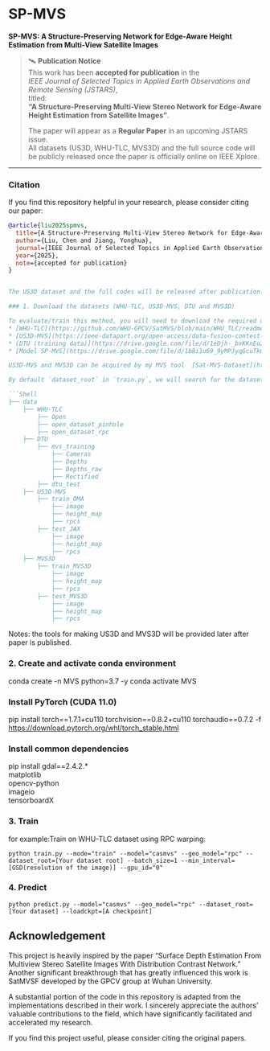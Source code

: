 # SP-MVS

**SP-MVS: A Structure-Preserving Network for Edge-Aware Height Estimation from Multi-View Satellite Images**
> 🛰️ **Publication Notice**  
> This work has been **accepted for publication** in the  
> *IEEE Journal of Selected Topics in Applied Earth Observations and Remote Sensing (JSTARS)*,  
> titled:  
> **“A Structure-Preserving Multi-View Stereo Network for Edge-Aware Height Estimation from Satellite Images”**.  
>  
> The paper will appear as a **Regular Paper** in an upcoming JSTARS issue.  
> All datasets (US3D, WHU-TLC, MVS3D) and the full source code will be publicly released once the paper is officially online on IEEE Xplore.

---

### Citation
If you find this repository helpful in your research, please consider citing our paper:

```bibtex
@article{liu2025spmvs,
  title={A Structure-Preserving Multi-View Stereo Network for Edge-Aware Height Estimation from Satellite Images},
  author={Liu, Chen and Jiang, Yonghua},
  journal={IEEE Journal of Selected Topics in Applied Earth Observations and Remote Sensing},
  year={2025},
  note={accepted for publication}
}


The US3D dataset and the full codes will be released after publication.

### 1. Download the datasets (WHU-TLC, US3D-MVS, DTU and MVS3D)

To evaluate/train this method, you will need to download the required datasets and corresponding model weights. 
* [WHU-TLC](https://github.com/WHU-GPCV/SatMVS/blob/main/WHU_TLC/readme.md)
* [US3D-MVS](https://ieee-dataport.org/open-access/data-fusion-contest-2019-dfc2019)
* [DTU (training data)](https://drive.google.com/file/d/1eDjh-_bxKKnEuz5h-HXS7EDJn59clx6V/view) | [DTU (Depths raw)](https://virutalbuy-public.oss-cn-hangzhou.aliyuncs.com/share/cascade-stereo/CasMVSNet/dtu_data/dtu_train_hr/Depths_raw.zip) | [DTU (testing data)](https://drive.google.com/file/d/1rX0EXlUL4prRxrRu2DgLJv2j7-tpUD4D/view?usp=sharing)
* [Model SP-MVS](https://drive.google.com/file/d/1b8i1u69_9yMPJyqGcuTkCocyg0rVg4P3/view?usp=sharing).

US3D-MVS and MVS3D can be acquired by my MVS tool  [Sat-MVS-Dataset](https://github.com/Tian8du/Sat-MVS-Dataset).

By default `dataset_root` in `train.py`, we will search for the datasets in these locations. You can create symbolic links to wherever the datasets were downloaded in the `data` folder

```Shell
├── data
    ├── WHU-TLC
        ├── Open
        ├── open_dataset_pinhole
        ├── open_dataset_rpc
    ├── DTU
        ├── mvs_training
            ├── Cameras
            ├── Depths
            ├── Depths_raw
            ├── Rectified
        ├── dtu_test
    ├── US3D-MVS
        ├── train_OMA
            ├── image
            ├── height_map
            ├── rpcs
        ├── test_JAX
            ├── image
            ├── height_map
            ├── rpcs
    ├── MVS3D
        ├── train_MVS3D
            ├── image
            ├── height_map
            ├── rpcs
        ├── test_MVS3D
            ├── image
            ├── height_map
            ├── rpcs
```

Notes: the tools for making US3D and MVS3D will be provided later after paper is published.
### 2. Create and activate conda environment
conda create -n MVS python=3.7 -y
conda activate MVS

### Install PyTorch (CUDA 11.0)
pip install torch==1.7.1+cu110 torchvision==0.8.2+cu110 torchaudio==0.7.2 -f https://download.pytorch.org/whl/torch_stable.html

### Install common dependencies
pip install gdal==2.4.2.* \
            matplotlib \
            opencv-python \
            imageio \
            tensorboardX


### 3. Train
for example:Train on WHU-TLC dataset using RPC warping:

`python train.py --mode="train" --model="casmvs" --geo_model="rpc" --dataset_root=[Your dataset root] --batch_size=1 --min_interval=[GSD(resolution of the image)] --gpu_id="0"`


### 4. Predict

`python predict.py --model="casmvs" --geo_model="rpc" --dataset_root=[Your dataset] --loadckpt=[A checkpoint]`


## Acknowledgement
This project is heavily inspired by the paper “Surface Depth Estimation From Multiview Stereo Satellite Images With Distribution Contrast Network.” Another significant breakthrough that has greatly influenced this work is SatMVSF developed by the GPCV group at Wuhan University.

A substantial portion of the code in this repository is adapted from the implementations described in their work. I sincerely appreciate the authors’ valuable contributions to the field, which have significantly facilitated and accelerated my research.

If you find this project useful, please consider citing the original papers.


